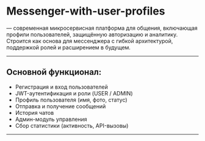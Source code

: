 # Messenger-with-user-profiles

— современная микросервисная платформа для общения, включающая профили пользователей, защищённую авторизацию и аналитику. Строится как основа для мессенджера с гибкой архитектурой, поддержкой ролей и расширением в будущем.

---

## Основной функционал:

- Регистрация и вход пользователей
- JWT-аутентификация и роли (USER / ADMIN)
- Профиль пользователя (имя, фото, статус)
- Отправка и получение сообщений
- История чатов
- Админ-модуль управления
- Сбор статистики (активность, API-вызовы)

---
